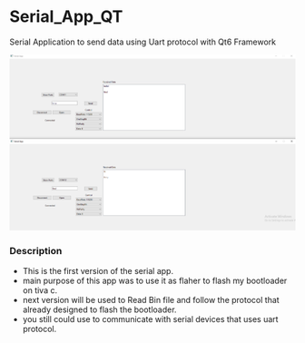 # Serial_App_QT
Serial Application to send data using Uart protocol with Qt6 Framework

![Serial Application](1.png)
 

 ### Description
- This is the first version of the serial app.
- main purpose of this app was to use it as flaher to flash my bootloader on tiva c.
- next version will be used to Read Bin file and follow the protocol that already designed to flash the bootloader.
- you still could use to communicate with serial devices that uses uart protocol.